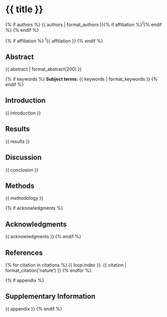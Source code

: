 # {{ title }}

{% if authors %}
{{ authors | format_authors }}{% if affiliation %}<sup>1</sup>{% endif %}
{% endif %}

{% if affiliation %}
<sup>1</sup>{{ affiliation }}
{% endif %}

## Abstract

{{ abstract | format_abstract(200) }}

{% if keywords %}
**Subject terms:** {{ keywords | format_keywords }}
{% endif %}

## Introduction

{{ introduction }}

## Results

{{ results }}

## Discussion

{{ conclusion }}

## Methods

{{ methodology }}

{% if acknowledgments %}
## Acknowledgments

{{ acknowledgments }}
{% endif %}

## References

{% for citation in citations %}
{{ loop.index }}. {{ citation | format_citation('nature') }}
{% endfor %}

{% if appendix %}
## Supplementary Information

{{ appendix }}
{% endif %}